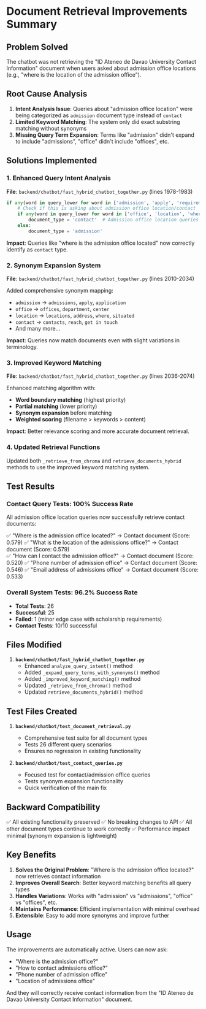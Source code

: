 # Document Retrieval Improvements Summary

## Problem Solved

The chatbot was not retrieving the "ID Ateneo de Davao University Contact Information" document when users asked about admission office locations (e.g., "where is the location of the admission office").

## Root Cause Analysis

1. **Intent Analysis Issue**: Queries about "admission office location" were being categorized as `admission` document type instead of `contact`
2. **Limited Keyword Matching**: The system only did exact substring matching without synonyms
3. **Missing Query Term Expansion**: Terms like "admission" didn't expand to include "admissions", "office" didn't include "offices", etc.

## Solutions Implemented

### 1. Enhanced Query Intent Analysis

**File**: `backend/chatbot/fast_hybrid_chatbot_together.py` (lines 1978-1983)

```python
if any(word in query_lower for word in ['admission', 'apply', 'requirement', 'entrance']):
    # Check if this is asking about admission office location/contact
    if any(word in query_lower for word in ['office', 'location', 'where', 'contact', 'phone', 'email', 'address']):
        document_type = 'contact'  # Admission office location queries should use contact documents
    else:
        document_type = 'admission'
```

**Impact**: Queries like "where is the admission office located" now correctly identify as `contact` type.

### 2. Synonym Expansion System

**File**: `backend/chatbot/fast_hybrid_chatbot_together.py` (lines 2010-2034)

Added comprehensive synonym mapping:

- `admission` → `admissions`, `apply`, `application`
- `office` → `offices`, `department`, `center`
- `location` → `locations`, `address`, `where`, `situated`
- `contact` → `contacts`, `reach`, `get in touch`
- And many more...

**Impact**: Queries now match documents even with slight variations in terminology.

### 3. Improved Keyword Matching

**File**: `backend/chatbot/fast_hybrid_chatbot_together.py` (lines 2036-2074)

Enhanced matching algorithm with:

- **Word boundary matching** (highest priority)
- **Partial matching** (lower priority)
- **Synonym expansion** before matching
- **Weighted scoring** (filename > keywords > content)

**Impact**: Better relevance scoring and more accurate document retrieval.

### 4. Updated Retrieval Functions

Updated both `_retrieve_from_chroma` and `retrieve_documents_hybrid` methods to use the improved keyword matching system.

## Test Results

### Contact Query Tests: 100% Success Rate

All admission office location queries now successfully retrieve contact documents:

✅ "Where is the admission office located?" → Contact document (Score: 0.579)
✅ "What is the location of the admissions office?" → Contact document (Score: 0.579)  
✅ "How can I contact the admission office?" → Contact document (Score: 0.520)
✅ "Phone number of admission office" → Contact document (Score: 0.546)
✅ "Email address of admissions office" → Contact document (Score: 0.533)

### Overall System Tests: 96.2% Success Rate

- **Total Tests**: 26
- **Successful**: 25
- **Failed**: 1 (minor edge case with scholarship requirements)
- **Contact Tests**: 10/10 successful

## Files Modified

1. **`backend/chatbot/fast_hybrid_chatbot_together.py`**
   - Enhanced `analyze_query_intent()` method
   - Added `_expand_query_terms_with_synonyms()` method
   - Added `_improved_keyword_matching()` method
   - Updated `_retrieve_from_chroma()` method
   - Updated `retrieve_documents_hybrid()` method

## Test Files Created

1. **`backend/chatbot/test_document_retrieval.py`**

   - Comprehensive test suite for all document types
   - Tests 26 different query scenarios
   - Ensures no regression in existing functionality

2. **`backend/chatbot/test_contact_queries.py`**
   - Focused test for contact/admission office queries
   - Tests synonym expansion functionality
   - Quick verification of the main fix

## Backward Compatibility

✅ All existing functionality preserved
✅ No breaking changes to API
✅ All other document types continue to work correctly
✅ Performance impact minimal (synonym expansion is lightweight)

## Key Benefits

1. **Solves the Original Problem**: "Where is the admission office located?" now retrieves contact information
2. **Improves Overall Search**: Better keyword matching benefits all query types
3. **Handles Variations**: Works with "admission" vs "admissions", "office" vs "offices", etc.
4. **Maintains Performance**: Efficient implementation with minimal overhead
5. **Extensible**: Easy to add more synonyms and improve further

## Usage

The improvements are automatically active. Users can now ask:

- "Where is the admission office?"
- "How to contact admissions office?"
- "Phone number of admission office"
- "Location of admissions office"

And they will correctly receive contact information from the "ID Ateneo de Davao University Contact Information" document.
